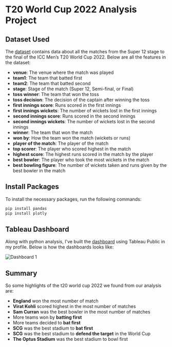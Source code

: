 # T20 World Cup 2022 Analysis Project
## Dataset Used
The [dataset](t20-world-cup-22) contains data about all the matches from the Super 12 stage to the final of the ICC Men’s T20 World Cup 2022. Below are all the features in the dataset:

- **venue**: The venue where the match was played
- **team1**: The team that batted first
- **team2**: The team that batted second
- **stage**: Stage of the match (Super 12, Semi-final, or Final)
- **toss winner**: The team that won the toss
- **toss decision**: The decision of the captain after winning the toss
- **first innings score**: Runs scored in the first innings
- **first innings wickets**: The number of wickets lost in the first innings
- **second innings score**: Runs scored in the second innings
- **second innings wickets**: The number of wickets lost in the second innings
- **winner**: The team that won the match
- **won by**: How the team won the match (wickets or runs)
- **player of the match**: The player of the match
- **top scorer**: The player who scored highest in the match
- **highest score**: The highest runs scored in the match by the player
- **best bowler**: The player who took the most wickets in the match
- **best bowling figure**: The number of wickets taken and runs given by the best bowler in the match

## Install Packages
To install the necessary packages, run the following commands:

```sh
pip install pandas
pip install plotly
```

## Tableau Dashboard
Along with python analysis, I've built the [dashboard](https://public.tableau.com/app/profile/angika.roy/viz/T20WorldCup2022Summary/Dashboard1) using Tableau Public in my profile. Below is how the dashboards looks like:

![Dashboard 1](https://github.com/angikagithub/DataAnalysis_Projects/assets/127938795/e09a88f6-7a56-4294-a329-ed1f38340ca9)

## Summary
So some highlights of the t20 world cup 2022 we found from our analysis are:
- **England** won the most number of match
- **Virat Kohli** scored highest in the most number of matches
- **Sam Curran** was the best bowler in the most number of matches
- More teams won by **batting first**
- More teams decided to **bat first**
- **SCG** was the best stadium to **bat first**
- **SCG** was the best stadium to **defend the target** in the World Cup
- **The Optus Stadium** was the best stadium to bowl first
